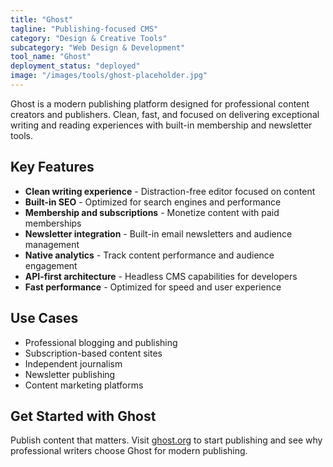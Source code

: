 ```yaml
---
title: "Ghost"
tagline: "Publishing-focused CMS"
category: "Design & Creative Tools"
subcategory: "Web Design & Development"
tool_name: "Ghost"
deployment_status: "deployed"
image: "/images/tools/ghost-placeholder.jpg"
---
```

Ghost is a modern publishing platform designed for professional content creators and publishers. Clean, fast, and focused on delivering exceptional writing and reading experiences with built-in membership and newsletter tools.

## Key Features

- **Clean writing experience** - Distraction-free editor focused on content
- **Built-in SEO** - Optimized for search engines and performance
- **Membership and subscriptions** - Monetize content with paid memberships
- **Newsletter integration** - Built-in email newsletters and audience management
- **Native analytics** - Track content performance and audience engagement
- **API-first architecture** - Headless CMS capabilities for developers
- **Fast performance** - Optimized for speed and user experience

## Use Cases

- Professional blogging and publishing
- Subscription-based content sites
- Independent journalism
- Newsletter publishing
- Content marketing platforms

## Get Started with Ghost

Publish content that matters. Visit [ghost.org](https://ghost.org) to start publishing and see why professional writers choose Ghost for modern publishing.